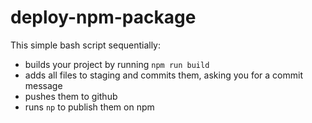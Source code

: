 # deploy-npm-package

This simple bash script sequentially:
- builds your project by running `npm run build`
- adds all files to staging and commits them, asking you for a commit message
- pushes them to github
- runs `np` to publish them on npm
